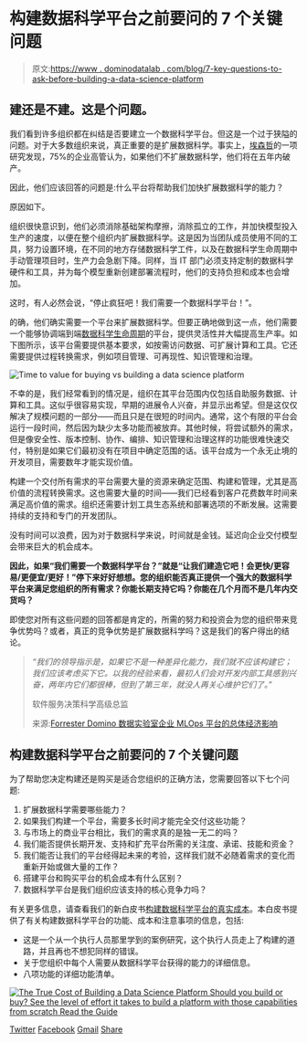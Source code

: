 # 构建数据科学平台之前要问的 7 个关键问题

> 原文:[https://www . dominodatalab . com/blog/7-key-questions-to-ask-before-building-a-data-science-platform](https://www.dominodatalab.com/blog/7-key-questions-to-ask-before-building-a-data-science-platform)

## 建还是不建。这是个问题。

我们看到许多组织都在纠结是否要建立一个数据科学平台。但这是一个过于狭隘的问题。对于大多数组织来说，真正重要的是扩展数据科学。事实上，[埃森哲](https://www.accenture.com/us-en/insights/artificial-intelligence/ai-investments)的一项研究发现，75%的企业高管认为，如果他们不扩展数据科学，他们将在五年内破产。

因此，他们应该回答的问题是:什么平台将帮助我们加快扩展数据科学的能力？

原因如下。

组织很快意识到，他们必须消除基础架构摩擦，消除孤立的工作，并加快模型投入生产的速度，以便在整个组织内扩展数据科学。这是因为当团队成员使用不同的工具，努力设置环境，在不同的地方存储数据科学工件，以及在数据科学生命周期中手动管理项目时，生产力会急剧下降。同样，当 IT 部门必须支持定制的数据科学硬件和工具，并为每个模型重新创建部署流程时，他们的支持负担和成本也会增加。

这时，有人必然会说，“停止疯狂吧！我们需要一个数据科学平台！”。

的确，他们确实需要一个平台来扩展数据科学。但要正确地做到这一点，他们需要一个能够协调端到端[数据科学生命周期](https://blog.dominodatalab.com/how-enterprise-mlops-works-throughout-the-data-science-lifecycle)的平台，提供灵活性并大幅提高生产率。如下图所示，该平台需要提供基本要求，如按需访问数据、可扩展计算和工具。它还需要提供过程转换需求，例如项目管理、可再现性、知识管理和治理。

![Time to value for buying vs building a data science platform](../Images/950f23b187764ead671faf81e7d71602.png)

不幸的是，我们经常看到的情况是，组织在其平台范围内仅包括自助服务数据、计算和工具。这似乎很容易实现，早期的进展令人兴奋，并显示出希望。但是这仅仅解决了规模问题的一部分——而且只是在很短的时间内。通常，这个有限的平台会运行一段时间，然后因为缺少太多功能而被放弃。其他时候，将尝试额外的需求，但是像安全性、版本控制、协作、编排、知识管理和治理这样的功能很难快速交付，特别是如果它们最初没有在项目中确定范围的话。该平台成为一个永无止境的开发项目，需要数年才能实现价值。

构建一个交付所有需求的平台需要大量的资源来确定范围、构建和管理，尤其是高价值的流程转换需求。这也需要大量的时间——我们已经看到客户花费数年时间来满足高价值的需求。组织还需要计划工具生态系统和部署选项的不断发展。这需要持续的支持和专门的开发团队。

没有时间可以浪费，因为对于数据科学来说，时间就是金钱。延迟向企业交付模型会带来巨大的机会成本。

**因此，如果“我们需要一个数据科学平台？”就是“让我们建造它吧！会更快/更容易/更便宜/更好！”停下来好好想想。您的组织能否真正提供一个强大的数据科学平台来满足您组织的所有需求？你能长期支持它吗？你能在几个月而不是几年内交货吗？**

即使您对所有这些问题的回答都是肯定的，所需的努力和投资会为您的组织带来竞争优势吗？或者，真正的竞争优势是扩展数据科学吗？这是我们的客户得出的结论。

> *“我们的领导指示是，如果它不是一种差异化能力，我们就不应该构建它；我们应该考虑买下它。以我的经验来看，最初人们会对开发内部工具感到兴奋，两年内它们都很棒，但到了第三年，就没人再关心维护它们了。”*
> 
> 软件服务决策科学高级总监
> 
> 来源:[Forrester Domino 数据实验室企业 MLOps 平台的总体经济影响](https://www.dominodatalab.com/blog/forrester-tei-study-domino-delivers-542-roi-and-payback-within-6-months/)

## 构建数据科学平台之前要问的 7 个关键问题

为了帮助您决定构建还是购买是适合您组织的正确方法，您需要回答以下七个问题:

1.  扩展数据科学需要哪些能力？
2.  如果我们构建一个平台，需要多长时间才能完全交付这些功能？
3.  与市场上的商业平台相比，我们的需求真的是独一无二的吗？
4.  我们能否提供长期开发、支持和扩充平台所需的关注度、承诺、技能和资金？
5.  我们能否让我们的平台经得起未来的考验，这样我们就不必随着需求的变化而重新开始或做大量的工作？
6.  搭建平台和购买平台的机会成本有什么区别？
7.  数据科学平台是我们组织应该支持的核心竞争力吗？

有关更多信息，请查看我们的新白皮书[构建数据科学平台的真实成本](https://www.dominodatalab.com/resources/cost-of-building-data-science-platform/)。本白皮书提供了有关构建数据科学平台的功能、成本和注意事项的信息，包括:

*   这是一个从一个执行人员那里学到的案例研究，这个执行人员走上了构建的道路，并且再也不想犯同样的错误。
*   关于您组织中每个人需要从数据科学平台获得的能力的详细信息。
*   八项功能的详细功能清单。

[![The True Cost of Building a  Data Science Platform  Should you build or buy? See the level of effort it takes to build a platform with those capabilities from scratch Read the Guide](../Images/ec78987b2846b00004c35ecd3ab5764c.png)](https://cta-redirect.hubspot.com/cta/redirect/6816846/55c5cf7e-0558-4c49-8177-a3c7cbf3713a) 

[Twitter](/#twitter) [Facebook](/#facebook) [Gmail](/#google_gmail) [Share](https://www.addtoany.com/share#url=https%3A%2F%2Fwww.dominodatalab.com%2Fblog%2F7-key-questions-to-ask-before-building-a-data-science-platform%2F&title=7%20key%20questions%20to%20ask%20before%20building%20a%20data%20science%20platform)